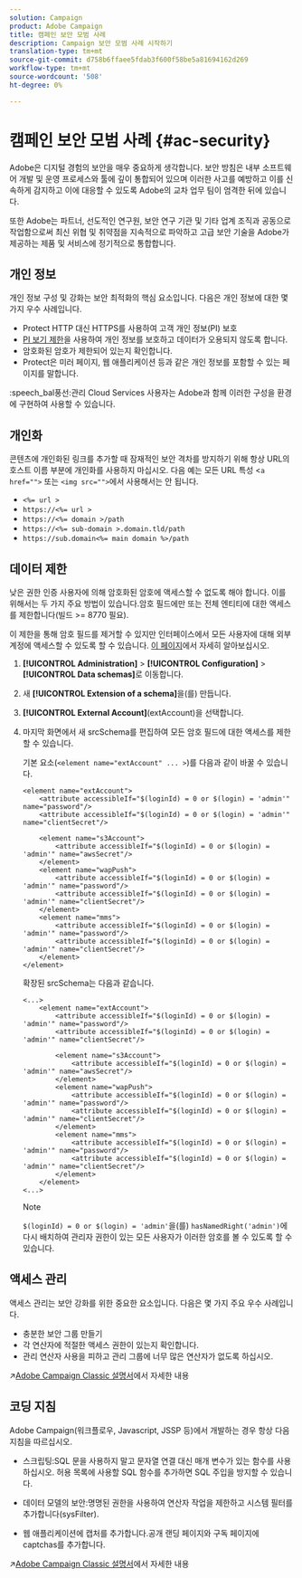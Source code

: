 ```yaml
---
solution: Campaign
product: Adobe Campaign
title: 캠페인 보안 모범 사례
description: Campaign 보안 모범 사례 시작하기
translation-type: tm+mt
source-git-commit: d758b6ffaee5fdab3f600f58be5a81694162d269
workflow-type: tm+mt
source-wordcount: '508'
ht-degree: 0%

---
```


# 캠페인 보안 모범 사례 {#ac-security}

Adobe은 디지털 경험의 보안을 매우 중요하게 생각합니다. 보안 방침은 내부 소프트웨어 개발 및 운영 프로세스와 툴에 깊이 통합되어 있으며 이러한 사고를 예방하고 이를 신속하게 감지하고 이에 대응할 수 있도록 Adobe의 교차 업무 팀이 엄격한 뒤에 있습니다.

또한 Adobe는 파트너, 선도적인 연구원, 보안 연구 기관 및 기타 업계 조직과 공동으로 작업함으로써 최신 위협 및 취약점을 지속적으로 파악하고 고급 보안 기술을 Adobe가 제공하는 제품 및 서비스에 정기적으로 통합합니다.

## 개인 정보

개인 정보 구성 및 강화는 보안 최적화의 핵심 요소입니다. 다음은 개인 정보에 대한 몇 가지 우수 사례입니다.

* Protect HTTP 대신 HTTPS를 사용하여 고객 개인 정보(PI) 보호
* [PI 보기 제한](../dev/restrict-pi-view.md)을 사용하여 개인 정보를 보호하고 데이터가 오용되지 않도록 합니다.
* 암호화된 암호가 제한되어 있는지 확인합니다.
* Protect은 미러 페이지, 웹 애플리케이션 등과 같은 개인 정보를 포함할 수 있는 페이지를 말합니다.

:speech_bal풍선:관리 Cloud Services 사용자는 Adobe과 함께 이러한 구성을 환경에 구현하여 사용할 수 있습니다.

## 개인화

콘텐츠에 개인화된 링크를 추가할 때 잠재적인 보안 격차를 방지하기 위해 항상 URL의 호스트 이름 부분에 개인화를 사용하지 마십시오. 다음 예는 모든 URL 특성 &lt;`a href="">` 또는 `<img src="">`에서 사용해서는 안 됩니다.

* `<%= url >`
* `https://<%= url >`
* `https://<%= domain >/path`
* `https://<%= sub-domain >.domain.tld/path`
* `https://sub.domain<%= main domain %>/path`

## 데이터 제한

낮은 권한 인증 사용자에 의해 암호화된 암호에 액세스할 수 없도록 해야 합니다. 이를 위해서는 두 가지 주요 방법이 있습니다.암호 필드에만 또는 전체 엔티티에 대한 액세스를 제한합니다(빌드 >= 8770 필요).

이 제한을 통해 암호 필드를 제거할 수 있지만 인터페이스에서 모든 사용자에 대해 외부 계정에 액세스할 수 있도록 할 수 있습니다. [이 페이지](../dev/restrict-pi-view.md)에서 자세히 알아보십시오.

1. **[!UICONTROL Administration]** > **[!UICONTROL Configuration]** > **[!UICONTROL Data schemas]**&#x200B;로 이동합니다.

1. 새 **[!UICONTROL Extension of a schema]**&#x200B;을(를) 만듭니다.

1. **[!UICONTROL External Account]**(extAccount)을 선택합니다.

1. 마지막 화면에서 새 srcSchema를 편집하여 모든 암호 필드에 대한 액세스를 제한할 수 있습니다.

   기본 요소(`<element name="extAccount" ... >`)를 다음과 같이 바꿀 수 있습니다.

   ```
   <element name="extAccount">
       <attribute accessibleIf="$(loginId) = 0 or $(login) = 'admin'" name="password"/>
       <attribute accessibleIf="$(loginId) = 0 or $(login) = 'admin'" name="clientSecret"/>
   
       <element name="s3Account">
           <attribute accessibleIf="$(loginId) = 0 or $(login) = 'admin'" name="awsSecret"/>
       </element>
       <element name="wapPush">
           <attribute accessibleIf="$(loginId) = 0 or $(login) = 'admin'" name="password"/>
           <attribute accessibleIf="$(loginId) = 0 or $(login) = 'admin'" name="clientSecret"/>
       </element>
       <element name="mms">
           <attribute accessibleIf="$(loginId) = 0 or $(login) = 'admin'" name="password"/>
           <attribute accessibleIf="$(loginId) = 0 or $(login) = 'admin'" name="clientSecret"/>
       </element>
   </element>
   ```

   확장된 srcSchema는 다음과 같습니다.

   ```
   <...>
       <element name="extAccount">
           <attribute accessibleIf="$(loginId) = 0 or $(login) = 'admin'" name="password"/>
           <attribute accessibleIf="$(loginId) = 0 or $(login) = 'admin'" name="clientSecret"/>
   
           <element name="s3Account">
               <attribute accessibleIf="$(loginId) = 0 or $(login) = 'admin'" name="awsSecret"/>
           </element>
           <element name="wapPush">
               <attribute accessibleIf="$(loginId) = 0 or $(login) = 'admin'" name="password"/>
               <attribute accessibleIf="$(loginId) = 0 or $(login) = 'admin'" name="clientSecret"/>
           </element>
           <element name="mms">
               <attribute accessibleIf="$(loginId) = 0 or $(login) = 'admin'" name="password"/>
               <attribute accessibleIf="$(loginId) = 0 or $(login) = 'admin'" name="clientSecret"/>
           </element>
       </element>
   <...> 
   ```

   >[!NOTE]
   >
   >`$(loginId) = 0 or $(login) = 'admin'`을(를) `hasNamedRight('admin')`에 다시 배치하여 관리자 권한이 있는 모든 사용자가 이러한 암호를 볼 수 있도록 할 수 있습니다.


## 액세스 관리

액세스 관리는 보안 강화를 위한 중요한 요소입니다. 다음은 몇 가지 주요 우수 사례입니다.

* 충분한 보안 그룹 만들기
* 각 연산자에 적절한 액세스 권한이 있는지 확인합니다.
* 관리 연산자 사용을 피하고 관리 그룹에 너무 많은 연산자가 없도록 하십시오.

:arrow_upper_right:[Adobe Campaign Classic 설명서](https://experienceleague.adobe.com/docs/campaign-classic/using/installing-campaign-classic/security-privacy/access-management.html?lang=en#webapp-operator)에서 자세한 내용

## 코딩 지침

Adobe Campaign(워크플로우, Javascript, JSSP 등)에서 개발하는 경우 항상 다음 지침을 따르십시오.

* 스크립팅:SQL 문을 사용하지 말고 문자열 연결 대신 매개 변수가 있는 함수를 사용하십시오. 허용 목록에 사용할 SQL 함수를 추가하면 SQL 주입을 방지할 수 있습니다.

* 데이터 모델의 보안:명명된 권한을 사용하여 연산자 작업을 제한하고 시스템 필터를 추가합니다(sysFilter).

* 웹 애플리케이션에 캡처를 추가합니다.공개 랜딩 페이지와 구독 페이지에 captchas를 추가합니다.

:arrow_upper_right:[Adobe Campaign Classic 설명서](https://experienceleague.adobe.com/docs/campaign-classic/using/installing-campaign-classic/security-privacy/scripting-coding-guidelines.html?lang=en#installing-campaign-classic)에서 자세한 내용
